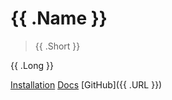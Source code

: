 # {{ .Name }}

> {{ .Short }}

{{ .Long }}

[Installation](installation.md)
[Docs](docs.md)
[GitHub]({{ .URL }})
